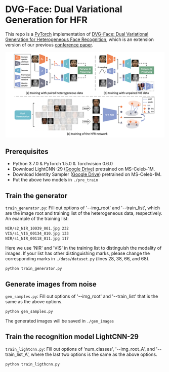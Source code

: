# DVG-Face: Dual Variational Generation for HFR
This repo is a [PyTorch](https://pytorch.org/) implementation of [DVG-Face: Dual Variational Generation for Heterogeneous Face Recognition](https://arxiv.org/pdf/2009.09399.pdf), which is an extension version of our previous [conference paper](https://github.com/BradyFU/DVG).


<p align="center">  
<img src="image/framework.png">  
</p> 


## Prerequisites
- Python 3.7.0 & PyTorch 1.5.0 & Torchvision 0.6.0
- Download LightCNN-29 ([Google Drive](https://drive.google.com/file/d/1Jn6aXtQ84WY-7J3Tpr2_j6sX0ch9yucS/view)) pretrained on MS-Celeb-1M.
- Download Identity Sampler ([Google Drive](https://drive.google.com/file/d/1Jn6aXtQ84WY-7J3Tpr2_j6sX0ch9yucS/view)) pretrained on MS-Celeb-1M.
- Put the above two models in `./pre_train`


## Train the generator
`train_generator.py`:
Fill out options of '--img_root' and '--train_list', which are the image root and training list of the heterogeneous data, respectively.
An example of the training list:
```
NIR/s2_NIR_10039_001.jpg 232
VIS/s1_VIS_00134_010.jpg 133
NIR/s1_NIR_00118_011.jpg 117
```
Here we use 'NIR' and 'VIS' in the training list to distinguish the modality of images. If your list has other distinguishing marks,
please change the corresponding marks in `./data/dataset.py` (lines 28, 38, 66, and 68).
```
python train_generator.py
```


## Generate images from noise
`gen_samples.py`:
Fill out options of '--img_root' and '--train_list' that is the same as the above options.
```
python gen_samples.py
```
The generated images will be saved in `./gen_images`


## Train the recognition model LightCNN-29
`train_lightcnn.py`:
Fill out options of 'num_classes', '--img_root_A', and '--train_list_A', where the last two options is the same as the above options.
```
python train_ligthcnn.py
```










